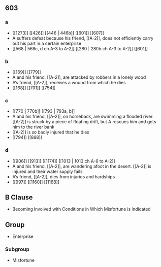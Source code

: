 ## 603
### a
- [[1273]] [[426]] [[446 | 446b]] [[601]] [[607]] 
- A suffers defeat because his friend, [[A-2]], does not efficiently carry out his part in a certain enterprise
- [[568 | 568c, d ch A-3 to A-2]] [[280 | 280b ch A-3 to A-2]] [[601]] 

### b
- [[169]] [[779]] 
- A and his friend, [[A-2]], are attacked by robbers in a lonely wood
- A’s friend, [[A-2]], receives a wound from which he dies
- [[168]] [[701]] [[754]] 

### c
- [[770 | 770b]] [[793 | 793a, b]] 
- A and his friend, [[A-2]], on horseback, are swimming a flooded river. [[A-2]] is struck by a piece of floating drift, but A rescues him and gets him to the river bank
- [[A-2]] is so badly injured that he dies
- [[794]] [[868]] 

### d
- [[906]] [[913]] [[1174]] [[1013 | 1013 ch A-6 to A-2]] 
- A and his friend, [[A-2]], are wandering afoot in the desert. [[A-2]] is injured and their water supply fails
- A’s friend, [[A-2]], dies from injuries and hardships
- [[997]] [[1160]] [[1168]] 

## B Clause
- Becoming Invoived with Conditions in Which Misfortune is Indicated

## Group
- Enterprise

### Subgroup
- Misfortune

